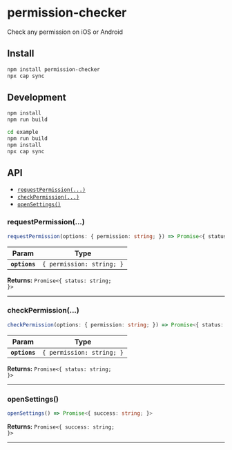 # permission-checker

Check any permission on iOS or Android

## Install

```bash
npm install permission-checker
npx cap sync
```

## Development

```bash 
npm install
npm run build

cd example 
npm run build
npm install 
npx cap sync
```

## API

<docgen-index>

* [`requestPermission(...)`](#requestpermission)
* [`checkPermission(...)`](#checkpermission)
* [`openSettings()`](#opensettings)

</docgen-index>

<docgen-api>
<!--Update the source file JSDoc comments and rerun docgen to update the docs below-->

### requestPermission(...)

```typescript
requestPermission(options: { permission: string; }) => Promise<{ status: string; }>
```

| Param         | Type                                 |
| ------------- | ------------------------------------ |
| **`options`** | <code>{ permission: string; }</code> |

**Returns:** <code>Promise&lt;{ status: string; }&gt;</code>

--------------------


### checkPermission(...)

```typescript
checkPermission(options: { permission: string; }) => Promise<{ status: string; }>
```

| Param         | Type                                 |
| ------------- | ------------------------------------ |
| **`options`** | <code>{ permission: string; }</code> |

**Returns:** <code>Promise&lt;{ status: string; }&gt;</code>

--------------------


### openSettings()

```typescript
openSettings() => Promise<{ success: string; }>
```

**Returns:** <code>Promise&lt;{ success: string; }&gt;</code>

--------------------

</docgen-api>

